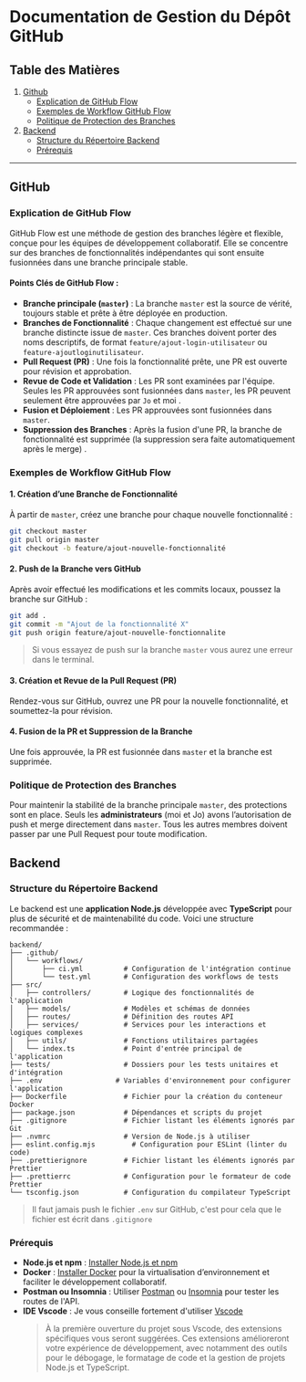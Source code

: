 # Documentation de Gestion du Dépôt GitHub

## Table des Matières

1. [Github](#github)
   - [Explication de GitHub Flow](#explication-de-github-flow)
   - [Exemples de Workflow GitHub Flow](#exemples-de-workflow-github-flow)
   - [Politique de Protection des Branches](#politique-de-protection-des-branches)
2. [Backend](#backend)
   - [Structure du Répertoire Backend](#structure-du-répertoire-backend)
   - [Prérequis](#prérequis)

---

## GitHub

### Explication de GitHub Flow

GitHub Flow est une méthode de gestion des branches légère et flexible, conçue pour les équipes de développement collaboratif. Elle se concentre sur des branches de fonctionnalités indépendantes qui sont ensuite fusionnées dans une branche principale stable.

#### Points Clés de GitHub Flow :

- **Branche principale (`master`)** : La branche `master` est la source de vérité, toujours stable et prête à être déployée en production.
- **Branches de Fonctionnalité** : Chaque changement est effectué sur une branche distincte issue de `master`. Ces branches doivent porter des noms descriptifs, de format `feature/ajout-login-utilisateur` ou `feature-ajoutloginutilisateur`.
- **Pull Request (PR)** : Une fois la fonctionnalité prête, une PR est ouverte pour révision et approbation.
- **Revue de Code et Validation** : Les PR sont examinées par l'équipe. Seules les PR approuvées sont fusionnées dans `master`, les PR peuvent seulement être approuvées par `Jo` et moi .
- **Fusion et Déploiement** : Les PR approuvées sont fusionnées dans `master`.
- **Suppression des Branches** : Après la fusion d'une PR, la branche de fonctionnalité est supprimée (la suppression sera faite automatiquement après le merge) .

### Exemples de Workflow GitHub Flow

#### 1. Création d’une Branche de Fonctionnalité

À partir de `master`, créez une branche pour chaque nouvelle fonctionnalité :

```bash
git checkout master
git pull origin master
git checkout -b feature/ajout-nouvelle-fonctionnalité
```

#### 2. Push de la Branche vers GitHub

Après avoir effectué les modifications et les commits locaux, poussez la branche sur GitHub :

```bash
git add .
git commit -m "Ajout de la fonctionnalité X"
git push origin feature/ajout-nouvelle-fonctionnalite
```

> Si vous essayez de push sur la branche `master` vous aurez une erreur dans le terminal.

#### 3. Création et Revue de la Pull Request (PR)

Rendez-vous sur GitHub, ouvrez une PR pour la nouvelle fonctionnalité, et soumettez-la pour révision.

#### 4. Fusion de la PR et Suppression de la Branche

Une fois approuvée, la PR est fusionnée dans `master` et la branche est supprimée.

### Politique de Protection des Branches

Pour maintenir la stabilité de la branche principale `master`, des protections sont en place. Seuls les **administrateurs** (moi et Jo) avons l’autorisation de push et merge directement dans `master`. Tous les autres membres doivent passer par une Pull Request pour toute modification.

## Backend

### Structure du Répertoire Backend

Le backend est une **application Node.js** développée avec **TypeScript** pour plus de sécurité et de maintenabilité du code. Voici une structure recommandée :

```plaintext
backend/
├── .github/
│   └── workflows/
│       ├── ci.yml          # Configuration de l'intégration continue
│       └── test.yml        # Configuration des workflows de tests
├── src/
│   ├── controllers/        # Logique des fonctionnalités de l'application
│   ├── models/             # Modèles et schémas de données
│   ├── routes/             # Définition des routes API
│   ├── services/           # Services pour les interactions et logiques complexes
│   ├── utils/              # Fonctions utilitaires partagées
│   └── index.ts            # Point d'entrée principal de l'application
├── tests/                  # Dossiers pour les tests unitaires et d'intégration
├── .env                  # Variables d'environnement pour configurer l'application
├── Dockerfile              # Fichier pour la création du conteneur Docker
├── package.json            # Dépendances et scripts du projet
├── .gitignore              # Fichier listant les éléments ignorés par Git
├── .nvmrc                  # Version de Node.js à utiliser
├── eslint.config.mjs         # Configuration pour ESLint (linter du code)
├── .prettierignore         # Fichier listant les éléments ignorés par Prettier
├── .prettierrc             # Configuration pour le formateur de code Prettier
└── tsconfig.json           # Configuration du compilateur TypeScript
```

> Il faut jamais push le fichier `.env` sur GitHub, c'est pour cela que le fichier est écrit dans `.gitignore`

### Prérequis

- **Node.js et npm** : [Installer Node.js et npm](https://nodejs.org/)
- **Docker** : [Installer Docker](https://www.docker.com/) pour la virtualisation d’environnement et faciliter le développement collaboratif.
- **Postman ou Insomnia** : Utiliser [Postman](https://www.postman.com/) ou [Insomnia](https://insomnia.rest/) pour tester les routes de l'API.
- **IDE Vscode** : Je vous conseille fortement d'utiliser [Vscode](https://code.visualstudio.com/)
  > À la première ouverture du projet sous Vscode, des extensions spécifiques vous seront suggérées. Ces extensions amélioreront votre expérience de développement, avec notamment des outils pour le débogage, le formatage de code et la gestion de projets Node.js et TypeScript.
